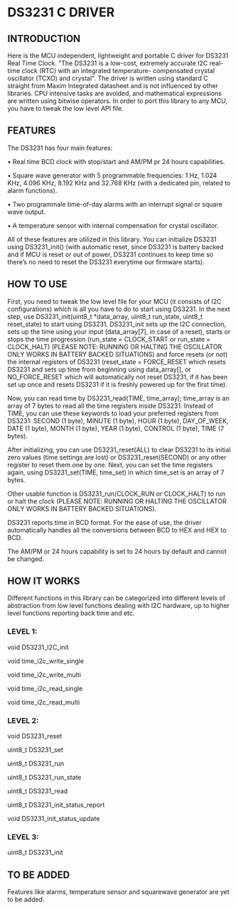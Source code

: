 # DS3231 C DRIVER
  ## INTRODUCTION
Here is the MCU independent, lightweight and portable C driver for DS3231 Real Time Clock. "The DS3231 is a low-cost, extremely accurate I2C real-time clock (RTC) with an integrated temperature- compensated crystal oscillator (TCXO) and crystal". The driver is written using standard C straight from Maxim Integrated datasheet and is not influenced by other libraries. CPU intensive tasks are avoided, and mathematical expressions are written using bitwise operators. In order to port this library to any MCU, you have to tweak the low level API file.

## FEATURES
The DS3231 has four main features:

•	Real time BCD clock with stop/start and AM/PM pr 24 hours capabilities.

•	Square wave generator with 5 programmable frequencies: 1 Hz, 1.024 KHz, 4.096 KHz, 8.192 KHz and 32.768 KHz (with a dedicated pin, related to alarm functions).

•	Two programmale time-of-day alarms with an interrupt signal or square wave output.

•	A temperature sensor with internal compensation for crystal oscillator.

All of these features are utilized in this library. You can initialize DS3231 using DS3231_init() (with automatic reset, since DS3231 is battery backed and if MCU is reset or out of power, DS3231 continues to keep time so there’s no need to reset the DS3231 everytime our firmware starts).

## HOW TO USE
First, you need to tweak the low level file for your MCU (it consists of I2C configurations) which is all you have to do to start using DS3231. In the next step, use DS3231_init(uint8_t *data_array, uint8_t run_state, uint8_t reset_state) to start using DS3231. DS3231_init sets up the I2C connection, sets up the time using your input (data_array[7], in case of a reset), starts or stops the time progression (run_state = CLOCK_START or run_state = CLOCK_HALT) (PLEASE NOTE: RUNNING OR HALTING THE OSCILLATOR ONLY WORKS IN BATTERY BACKED SITUATIONS) and force resets (or not) the internal registers of DS3231 (reset_state = FORCE_RESET which resets DS3231 and sets up time from beginning using data_array[], or NO_FORCE_RESET which will automatically not reset DS3231, if it has been set up once and resets DS3231 if it is freshly powered up for the first time).

Now, you can read time by DS3231_read(TIME, time_array); time_array is an array of 7 bytes to read all the time registers inside DS3231. Instead of TIME, you can use these keywords to load your preferred registers from DS3231: SECOND (1 byte), MINUTE (1 byte), HOUR (1 byte), DAY_OF_WEEK, DATE (1 byte), MONTH (1 byte), YEAR (1 byte), CONTROL (1 byte), TIME (7 bytes).

After initializing, you can use DS3231_reset(ALL) to clear DS3231 to its initial zero values (time settings are lost) or DS3231_reset(SECOND) or any other register to reset them one by one. Next, you can set the time registers again, using DS3231_set(TIME, time_set) in which time_set is an array of 7 bytes.

Other usable function is DS3231_run(CLOCK_RUN *or* CLOCK_HALT) to run or halt the clock (PLEASE NOTE: RUNNING OR HALTING THE OSCILLATOR ONLY WORKS IN BATTERY BACKED SITUATIONS).

DS3231 reports time in BCD format. For the ease of use, the driver automatically handles all the conversions between BCD to HEX and HEX to BCD.

The AM/PM or 24 hours capability is set to 24 hours by default and cannot be changed. 

## HOW IT WORKS
Different functions in this library can be categorized into different levels of abstraction from low level functions dealing with I2C hardware, up to higher level functions reporting back time and etc.

### LEVEL 1:
void DS3231_I2C_init

void time_i2c_write_single

void time_i2c_write_multi

void time_i2c_read_single

void time_i2c_read_multi

### LEVEL 2:
void DS3231_reset

uint8_t DS3231_set

uint8_t DS3231_run

uint8_t DS3231_run_state

uint8_t DS3231_read

uint8_t DS3231_init_status_report

void DS3231_init_status_update

### LEVEL 3:
uint8_t DS3231_init

## TO BE ADDED
Features like alarms, temperature sensor and squarewave generator are yet to be added.
